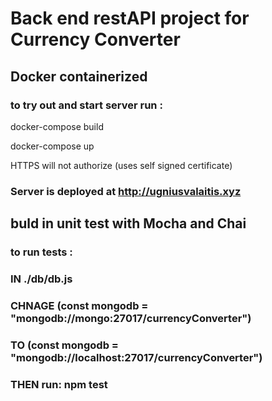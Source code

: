 # Back end restAPI project for Currency Converter 

## Docker containerized

### to try out and start server run :


docker-compose build 


docker-compose up

HTTPS will not authorize (uses self signed certificate)

### Server is deployed at http://ugniusvalaitis.xyz
## buld in unit test with Mocha and Chai
### to run tests :

### IN ./db/db.js 

### CHNAGE (const mongodb = "mongodb://mongo:27017/currencyConverter")


### TO (const mongodb = "mongodb://localhost:27017/currencyConverter")


### THEN run: npm test

